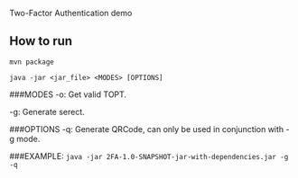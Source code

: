 Two-Factor Authentication demo

How to run
-------------

```
mvn package
```


```
java -jar <jar_file> <MODES> [OPTIONS]

```
###MODES
-o: Get valid TOPT.

-g: Generate serect.

###OPTIONS
-q: Generate QRCode, can only be used in conjunction with -g mode.


###EXAMPLE:
`java -jar 2FA-1.0-SNAPSHOT-jar-with-dependencies.jar -g -q`

```


